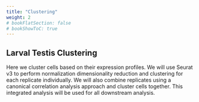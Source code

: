 ```yaml
---
title: "Clustering"
weight: 2
# bookFlatSection: false
# bookShowToC: true
---
```


## Larval Testis Clustering

Here we cluster cells based on their expression profiles. 
We will use Seurat v3 to perform normalization dimensionality reduction and clustering for each replicate individually. 
We will also combine replicates using a canonical correlation analysis approach and cluster cells together. 
This integrated analysis will be used for all downstream analysis.